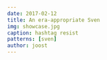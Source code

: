 ```yaml
---
date: 2017-02-12
title: An era-appropriate Sven
img: showcase.jpg
caption: hashtag resist
patterns: [sven]
author: joost
---
```

